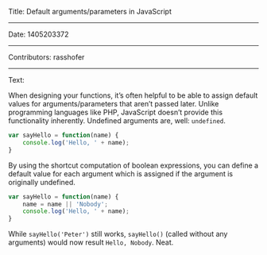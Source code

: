 Title: Default arguments/parameters in JavaScript

-----

Date: 1405203372

-----

Contributors: rasshofer

-----

Text:

When designing your functions, it’s often helpful to be able to assign default values for arguments/parameters that aren’t passed later. Unlike programming languages like PHP, JavaScript doesn’t provide this functionality inherently. Undefined arguments are, well: `undefined`.

```javascript
var sayHello = function(name) {
    console.log('Hello, ' + name);
}
```

By using the shortcut computation of boolean expressions, you can define a default value for each argument which is assigned if the argument is originally undefined.

```javascript
var sayHello = function(name) {
    name = name || 'Nobody';
    console.log('Hello, ' + name);
}
```

While `sayHello('Peter')` still works, `sayHello()` (called without any arguments) would now result `Hello, Nobody`. Neat.
